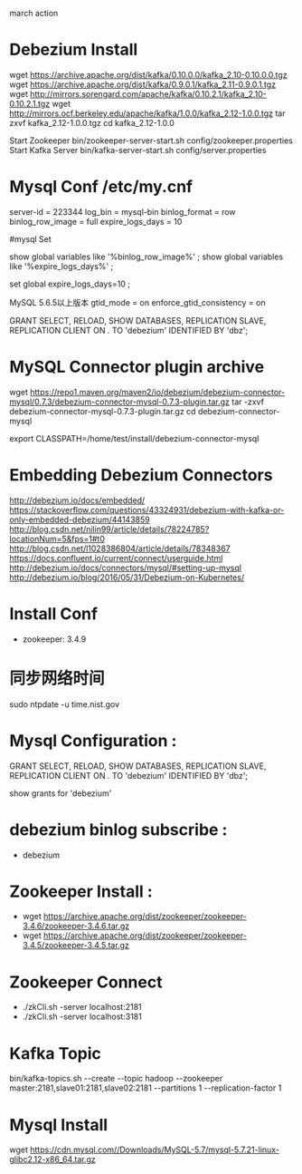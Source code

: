 march action

# Debezium Install
wget https://archive.apache.org/dist/kafka/0.10.0.0/kafka_2.10-0.10.0.0.tgz
wget https://archive.apache.org/dist/kafka/0.9.0.1/kafka_2.11-0.9.0.1.tgz
wget http://mirrors.sorengard.com/apache/kafka/0.10.2.1/kafka_2.10-0.10.2.1.tgz
wget http://mirrors.ocf.berkeley.edu/apache/kafka/1.0.0/kafka_2.12-1.0.0.tgz
tar zxvf kafka_2.12-1.0.0.tgz
cd kafka_2.12-1.0.0

Start Zookeeper
bin/zookeeper-server-start.sh config/zookeeper.properties
Start Kafka Server
bin/kafka-server-start.sh config/server.properties


# Mysql Conf  /etc/my.cnf
server-id         = 223344
log_bin           = mysql-bin
binlog_format     = row
binlog_row_image  = full
expire_logs_days  = 10

#mysql Set

show global variables like '%binlog_row_image%' ;
show global variables like '%expire_logs_days%' ;

set global expire_logs_days=10 ;

MySQL 5.6.5以上版本
gtid_mode                 = on
enforce_gtid_consistency  = on



GRANT SELECT, RELOAD, SHOW DATABASES, REPLICATION SLAVE, REPLICATION CLIENT ON *.* TO 'debezium' IDENTIFIED BY 'dbz';


# MySQL Connector plugin archive
wget https://repo1.maven.org/maven2/io/debezium/debezium-connector-mysql/0.7.3/debezium-connector-mysql-0.7.3-plugin.tar.gz
tar -zxvf debezium-connector-mysql-0.7.3-plugin.tar.gz
cd debezium-connector-mysql

export CLASSPATH=/home/test/install/debezium-connector-mysql



# Embedding Debezium Connectors
http://debezium.io/docs/embedded/
https://stackoverflow.com/questions/43324931/debezium-with-kafka-or-only-embedded-debezium/44143859
http://blog.csdn.net/nilin99/article/details/78224785?locationNum=5&fps=1#t0
http://blog.csdn.net/l1028386804/article/details/78348367
https://docs.confluent.io/current/connect/userguide.html
http://debezium.io/docs/connectors/mysql/#setting-up-mysql
http://debezium.io/blog/2016/05/31/Debezium-on-Kubernetes/


# Install Conf
* zookeeper: 3.4.9




# 同步网络时间
sudo ntpdate -u time.nist.gov




# Mysql Configuration :

GRANT SELECT, RELOAD, SHOW DATABASES, REPLICATION SLAVE, REPLICATION CLIENT ON *.* TO 'debezium' IDENTIFIED BY 'dbz';

show grants for 'debezium'


# debezium binlog subscribe :

* debezium


# Zookeeper Install :

* wget https://archive.apache.org/dist/zookeeper/zookeeper-3.4.6/zookeeper-3.4.6.tar.gz
* wget https://archive.apache.org/dist/zookeeper/zookeeper-3.4.5/zookeeper-3.4.5.tar.gz


# Zookeeper Connect
* ./zkCli.sh -server localhost:2181
* ./zkCli.sh -server localhost:3181



# Kafka Topic

bin/kafka-topics.sh --create --topic hadoop --zookeeper master:2181,slave01:2181,slave02:2181 --partitions 1 --replication-factor 1



# Mysql Install
wget https://cdn.mysql.com//Downloads/MySQL-5.7/mysql-5.7.21-linux-glibc2.12-x86_64.tar.gz








